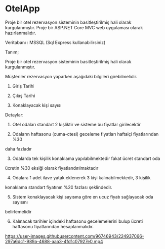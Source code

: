 # OtelApp
Proje bir otel rezervasyon sisteminin basitleştirilmiş hali olarak kurgulanmıştır.
Proje bir ASP.NET Core MVC web uygulaması olarak hazırlanmalıdır.

Veritabanı : MSSQL (Sql Express kullanabilirsiniz)

 

Tanım;

Proje bir otel rezervasyon sisteminin basitleştirilmiş hali olarak kurgulanmıştır.

Müşteriler rezervasyon yaparken aşağıdaki bilgileri girebilmelidir.

1. Giriş Tarihi

2. Çıkış Tarihi

3. Konaklayacak kişi sayısı

 

Detaylar:

1. Otel odaları standart 2 kişliktir ve sisteme bu fiyatlar girilecektir

2. Odaların haftasonu (cuma-ctesi) geceleme fiyatları haftaiçi fiyatlarından %30

daha fazladır

3. Odalarda tek kişilik konaklama yapılabilmektedir fakat ücret standart oda

ücretin %30 eksiği olarak fiyatlandırılmaktadır

4. Odalara 1 adet ilave yatak eklenerek 3 kişi kalınabilmektedir, 3 kişilik

konaklama standart fiyatının %20 fazlası şeklindedir.

5. Sistem konaklayacak kişi sayısına göre en ucuz fiyatı sağlayacak oda sayısını

belirlemelidir

6. Kalınacak tarihler içindeki haftasonu gecelemelerini bulup ücreti haftasonu fiyatlarından hesaplanmalıdır.


https://user-images.githubusercontent.com/96746943/224937066-297a6dc1-989a-4688-aaa3-4fd1c07927e0.mp4



